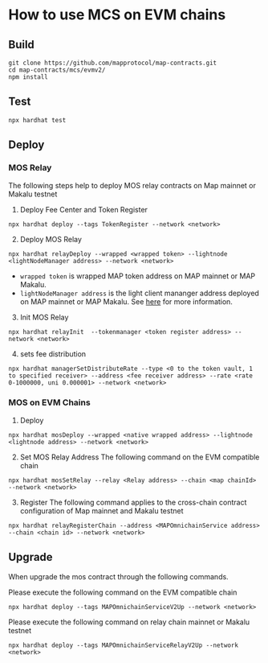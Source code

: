 # How to use MCS on EVM chains

## Build

```shell
git clone https://github.com/mapprotocol/map-contracts.git
cd map-contracts/mcs/evmv2/
npm install
```

## Test

```shell
npx hardhat test
```


## Deploy

### MOS Relay
The following steps help to deploy MOS relay contracts on Map mainnet or Makalu testnet

1. Deploy Fee Center and Token Register
```
npx hardhat deploy --tags TokenRegister --network <network>
````
2. Deploy MOS Relay

```
npx hardhat relayDeploy --wrapped <wrapped token> --lightnode <lightNodeManager address> --network <network>
````

* `wrapped token` is wrapped MAP token address on MAP mainnet or MAP Makalu.
* `lightNodeManager address` is the light client mananger address deployed on MAP mainnet or MAP Makalu. See [here](../protocol/README.md) for more information.

3. Init MOS Relay
```
npx hardhat relayInit  --tokenmanager <token register address> --network <network>
````


4.  sets fee distribution
````
npx hardhat managerSetDistributeRate --type <0 to the token vault, 1 to specified receiver> --address <fee receiver address> --rate <rate 0-1000000, uni 0.000001> --network <network>
````

### MOS on EVM Chains

1. Deploy
```
npx hardhat mosDeploy --wrapped <native wrapped address> --lightnode <lightnode address> --network <network>
```

2. Set MOS Relay Address
   The following command on the EVM compatible chain
```
npx hardhat mosSetRelay --relay <Relay address> --chain <map chainId> --network <network>
```

3. Register
   The following command applies to the cross-chain contract configuration of Map mainnet and Makalu testnet
```
npx hardhat relayRegisterChain --address <MAPOmnichainService address> --chain <chain id> --network <network>
```


## Upgrade

When upgrade the mos contract through the following commands.

Please execute the following command on the EVM compatible chain

```
npx hardhat deploy --tags MAPOmnichainServiceV2Up --network <network>
```

Please execute the following command on relay chain mainnet or Makalu testnet
```
npx hardhat deploy --tags MAPOmnichainServiceRelayV2Up --network <network>
```